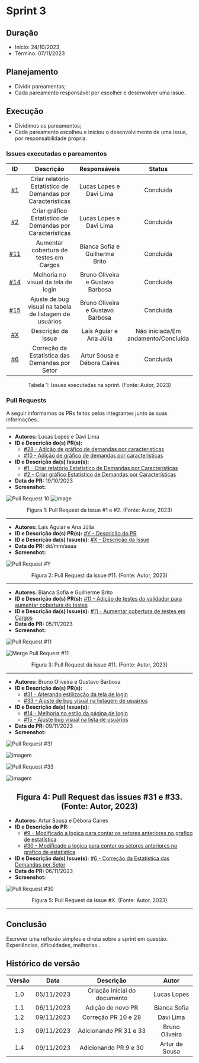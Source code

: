# Sprint 3

## Duração

- Início: 24/10/2023
- Término: 07/11/2023

## Planejamento

- Dividir pareamentos;
- Cada pareamento responsável por escolher e desenvolver uma issue.

## Execução

- Dividimos os pareamentos;
- Cada pareamento escolheu e iniciou o desenvolvimento de uma issue, por responsabilidade própria.

### Issues executadas e pareamentos

|                                     ID                                      |                          Descrição                          |           Responsáveis           |               Status                |
| :-------------------------------------------------------------------------: | :---------------------------------------------------------: | :------------------------------: | :---------------------------------: |
|  [#1](https://github.com/Siged-Gces-2023-2/2023.2-SIGeD-GCES-Doc/issues/1)  | Criar relatório Estatístico de Demandas por Características |     Lucas Lopes e Davi Lima      |              Concluída              |
|  [#2](https://github.com/Siged-Gces-2023-2/2023.2-SIGeD-GCES-Doc/issues/2)  |  Criar gráfico Estatístico de Demandas por Características  |     Lucas Lopes e Davi Lima      |              Concluída              |
| [#11](https://github.com/Siged-Gces-2023-2/2023.2-SIGeD-GCES-Doc/issues/11) |           Aumentar cobertura de testes em Cargos            |  Bianca Sofia e Guilherme Brito  |              Concluída              |
| [#14](https://github.com/Siged-Gces-2023-2/2023.2-SIGeD-GCES-Doc/issues/14) |             Melhoria no visual da tela de login             | Bruno Oliveira e Gustavo Barbosa |              Concluída              |
| [#15](https://github.com/Siged-Gces-2023-2/2023.2-SIGeD-GCES-Doc/issues/15) |   Ajuste de bug visual na tabela de listagem de usuários    | Bruno Oliveira e Gustavo Barbosa |              Concluída              |
|                                   [#X]()                                    |                     Descrição da Issue                      |     Laís Aguiar e Ana Júlia      | Não iniciada/Em andamento/Concluída |
|  [#6](https://github.com/Siged-Gces-2023-2/2023.2-SIGeD-GCES-Doc/issues/6)  |       Correção da Estatística das Demandas por Setor        |   Artur Sousa e Débora Caires    |              Concluída              |

<figcaption align="center">Tabela 1: Issues executadas na sprint. (Fonte: Autor, 2023)</figcaption>

### Pull Requests

A seguir informamos os PRs feitos pelos integrantes junto às suas informações.

---

- **Autores:** Lucas Lopes e Davi Lima
- **ID e Descrição do(s) PR(s):**
  - [#28 - Adição de gráfico de demandas por caracteristicas](https://github.com/DITGO/2021-2-SiGeD-Frontend/pull/28)
  - [#10 - Adição de gráfico de demandas por caracteristicas](https://github.com/DITGO/2021-2-SiGeD-Demands/pull/10)
- **ID e Descrição da(s) Issue(s):**
  - [#1 - Criar relatório Estatístico de Demandas por Características](https://github.com/Siged-Gces-2023-2/2023.2-SIGeD-GCES-Doc/issues/1)
  - [#2 - Criar gráfico Estatístico de Demandas por Características](https://github.com/Siged-Gces-2023-2/2023.2-SIGeD-GCES-Doc/issues/2)
- **Data do PR:** 19/10/2023
- **Screenshot:**

![Pull Request 10](https://github.com/DITGO/2021-2-SiGeD-Demands/assets/79341819/ab244e74-ad4e-4d17-931e-831283967db9)
![image](https://github.com/DITGO/2021-2-SiGeD-Demands/assets/79341819/327a9133-789d-4e69-8f37-400dfb33a1a8)

<figcaption align="center">Figura 1: Pull Request da issue #1 e #2. (Fonte: Autor, 2023)</figcaption>

---

- **Autores:** Laís Aguiar e Ana Júlia
- **ID e Descrição do(s) PR(s):** [#Y - Descrição do PR]()
- **ID e Descrição da(s) Issue(s):** [#X - Descrição da Issue]()
- **Data do PR:** dd/mm/aaaa
- **Screenshot:**

![Pull Request #Y](../assets/pullRequests/)

<figcaption align="center">Figura 2: Pull Request da issue #11. (Fonte: Autor, 2023)</figcaption>

---

- **Autores:** Bianca Sofia e Guilherme Brito
- **ID e Descrição do(s) PR(s):** [#11 - Adição de testes do validador para aumentar cobertura de testes](https://github.com/DITGO/2021-2-SiGeD-Cargos/pull/11)
- **ID e Descrição da(s) Issue(s):** [#11 - Aumentar cobertura de testes em Cargos](https://github.com/Siged-Gces-2023-2/2023.2-SIGeD-GCES-Doc/issues/11)
- **Data do PR:** 05/11/2023
- **Screenshot:**

![Pull Request #11](../assets/pullRequests/pull_teste.jpeg)

![Merge Pull Request #11](../assets/pullRequests/pull_teste2.jpeg)

<figcaption align="center">Figura 3: Pull Request da issue #11. (Fonte: Autor, 2023)</figcaption>

---

- **Autores:** Bruno Oliveira e Gustavo Barbosa
- **ID e Descrição do(s) PR(s):**
  - [#31 - Alterando estilização da tela de login](https://github.com/DITGO/2021-2-SiGeD-Frontend/pull/31)
  - [#33 - Ajuste de bug visual na listagem de usuários](https://github.com/DITGO/2021-2-SiGeD-Frontend/pull/33)
- **ID e Descrição da(s) Issue(s):**
  - [#14 - Melhoria no estilo da página de login](https://github.com/Siged-Gces-2023-2/2023.2-SIGeD-GCES-Doc/issues/14)
  - [#15 - Ajuste bug visual na lista de usuários](https://github.com/Siged-Gces-2023-2/2023.2-SIGeD-GCES-Doc/issues/15)
- **Data do PR:** 09/11/2023
- **Screenshot:**

![Pull Request #31](../assets/pullRequests/pr_loginScreen.png)

![imagem](../assets/development/newLoginScreen.png)

![Pull Request #33](../assets/pullRequests/pr_listScreen.png)

![imagem](../assets/development/newUserScreen.png)

## <figcaption align="center">Figura 4: Pull Request das issues #31 e #33. (Fonte: Autor, 2023)</figcaption>

- **Autores:** Artur Sousa e Débora Caires
- **ID e Descrição do PR:**
  - [#9 - Modificado a logica para contar os setores anteriores no grafico de estatística](https://github.com/DITGO/2021-2-SiGeD-Demands/pull/9)
  - [#30 - Modificado a logica para contar os setores anteriores no grafico de estatística](https://github.com/DITGO/2021-2-SiGeD-Demands/pull/30)
- **ID e Descrição da(s) Issue(s):** [#6 - Correção da Estatística das Demandas por Setor](https://github.com/Siged-Gces-2023-2/2023.2-SIGeD-GCES-Doc/issues/6)
- **Data do PR:** 06/11/2023
- **Screenshot:**

![Pull Request #30](../assets/pullRequests/pull_30.png)

<figcaption align="center">Figura 5: Pull Request da issue #X. (Fonte: Autor, 2023)</figcaption>

---

## Conclusão

Escrever uma reflexão simples e direta sobre a sprint em questão. Experiências, dificuldades, melhorias...

## Histórico de versão

| Versão |    Data    |          Descrição           |     Autor      |
| :----: | :--------: | :--------------------------: | :------------: |
|  1.0   | 05/11/2023 | Criação inicial do documento |  Lucas Lopes   |
|  1.1   | 06/11/2023 |      Adição de novo PR       |  Bianca Sofia  |
|  1.2   | 09/11/2023 |     Correção PR 10 e 28      |   Davi Lima    |
|  1.3   | 09/11/2023 |    Adicionando PR 31 e 33    | Bruno Oliveira |
|  1.4   | 09/11/2023 |    Adicionando PR 9 e 30     | Artur de Sousa |
